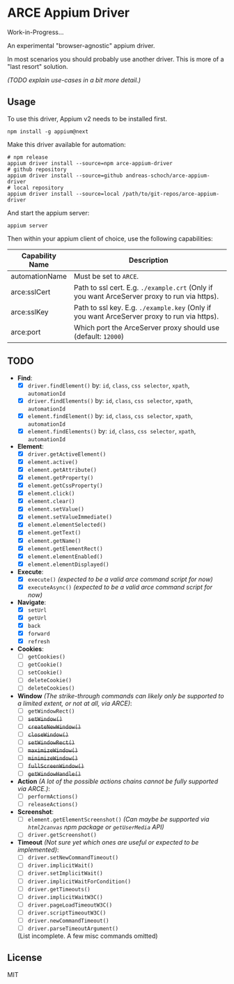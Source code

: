 ARCE Appium Driver
=======================

Work-in-Progress...

An experimental "browser-agnostic" appium driver.

In most scenarios you should probably use another driver. This is more of a "last resort" solution.

_(TODO explain use-cases in a bit more detail.)_

## Usage

To use this driver, Appium v2 needs to be installed first.

   ````shell
   npm install -g appium@next
   ````

Make this driver available for automation:

  ````shell
  # npm release
  appium driver install --source=npm arce-appium-driver
  # github repository
  appium driver install --source=github andreas-schoch/arce-appium-driver
  # local repository
  appium driver install --source=local /path/to/git-repos/arce-appium-driver
  ````

And start the appium server:

  ````shell
  appium server
  ````

Then within your appium client of choice, use the following capabilities:

| Capability Name | Description                                                                                  |
|-----------------|----------------------------------------------------------------------------------------------|
| automationName  | Must be set to `ARCE`.                                                                       |
| arce:sslCert    | Path to ssl cert. E.g. `./example.crt` (Only if you want ArceServer proxy to run via https). |
| arce:sslKey     | Path to ssl key. E.g. `./example.key` (Only if you want ArceServer proxy to run via https).  |
| arce:port       | Which port the ArceServer proxy should use (default: `12000`)                                |

## TODO

- **Find**:
    - [x] `driver.findElement()` by: `id`, `class`, `css selector`, `xpath`, `automationId`
    - [x] `driver.findElements()` by: `id`, `class`, `css selector`, `xpath`, `automationId`
    - [x] `element.findElement()` by: `id`, `class`, `css selector`, `xpath`, `automationId`
    - [x] `element.findElements()` by: `id`, `class`, `css selector`, `xpath`, `automationId`
- **Element**:
    - [x] `driver.getActiveElement()`
    - [x] `element.active()`
    - [x] `element.getAttribute()`
    - [x] `element.getProperty()`
    - [x] `element.getCssProperty()`
    - [x] `element.click()`
    - [x] `element.clear()`
    - [x] `element.setValue()`
    - [x] `element.setValueImmediate()`
    - [x] `element.elementSelected()`
    - [x] `element.getText()`
    - [x] `element.getName()`
    - [x] `element.getElementRect()`
    - [x] `element.elementEnabled()`
    - [x] `element.elementDisplayed()`
- **Execute**:
    - [x] `execute()` _(expected to be a valid arce command script for now)_
    - [x] `executeAsync()` _(expected to be a valid arce command script for now)_
- **Navigate**:
    - [x] `setUrl`
    - [x] `getUrl`
    - [x] `back`
    - [x] `forward`
    - [x] `refresh`
- **Cookies**:
    - [ ] `getCookies()`
    - [ ] `getCookie()`
    - [ ] `setCookie()`
    - [ ] `deleteCookie()`
    - [ ] `deleteCookies()`
- **Window** _(The strike-through commands can likely only be supported to a limited extent, or not at all, via ARCE)_:
    - [ ] `getWindowRect()`
    - [ ] ~~`setWindow()`~~
    - [ ] ~~`createNewWindow()`~~
    - [ ] ~~`closeWindow()`~~
    - [ ] ~~`setWindowRect()`~~
    - [ ] ~~`maximizeWindow()`~~
    - [ ] ~~`minimizeWindow()`~~
    - [ ] ~~`fullScreenWindow()`~~
    - [ ] ~~`getWindowHandle()`~~
- **Action** _(A lot of the possible actions chains cannot be fully supported via ARCE.)_:
    - [ ] `performActions()`
    - [ ] `releaseActions()`
- **Screenshot**:
    - [ ] `element.getElementScreenshot()` _(Can maybe be supported via `html2canvas` npm package or `getUserMedia`
      API)_
    - [ ] `driver.getScreenshot()`
- **Timeout** _(Not sure yet which ones are useful or expected to be implemented)_:
    - [ ] `driver.setNewCommandTimeout()`
    - [ ] `driver.implicitWait()`
    - [ ] `driver.setImplicitWait()`
    - [ ] `driver.implicitWaitForCondition()`
    - [ ] `driver.getTimeouts()`
    - [ ] `driver.implicitWaitW3C()`
    - [ ] `driver.pageLoadTimeoutW3C()`
    - [ ] `driver.scriptTimeoutW3C()`
    - [ ] `driver.newCommandTimeout()`
    - [ ] `driver.parseTimeoutArgument()`

  (List incomplete. A few misc commands omitted)

## License

MIT
